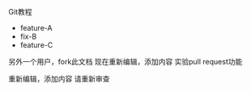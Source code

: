 Git教程
- feature-A
- fix-B
- feature-C

另外一个用户，fork此文档
现在重新编辑，添加内容
实验pull request功能

重新编辑，添加内容
请重新审查
